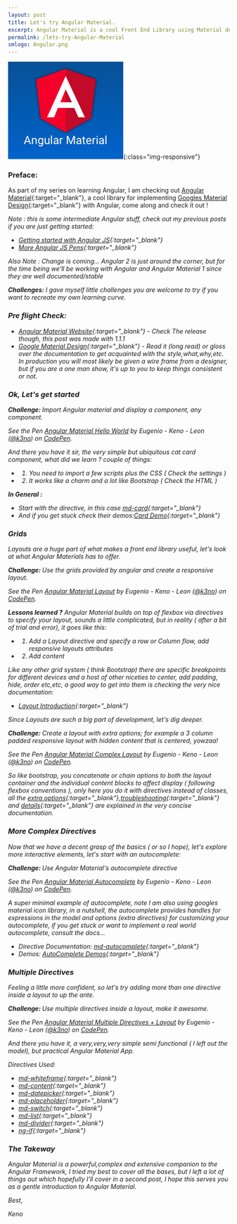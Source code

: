```yaml
---
layout: post
title: Let's try Angular Material.
excerpt: Angular Material is a cool Front End Library using Material design for the Angular framework,let's check the basics...
permalink: /lets-try-Angular-Material
smlogo: Angular.png
---
```




![Angular Material](assets/images/AngularMaterial.jpg){:class="img-responsive"}


<h3>Preface:</h3>

As part of my series on learning Angular, I am checking out [Angular Material](https://material.angularjs.org/latest/){:target="_blank"}, a cool library for implementing [Googles Material Design](https://material.google.com){:target="_blank"} with Angular, come along and check it out !

<i class='Note'>Note : this is some intermediate Angular stuff, check out my previous posts if you are just getting started:<i/>

- [Getting started with Angular JS](http://codepen.io/k3no/post/getting-started-with-angularjs){:target="_blank"}
- [More Angular JS Pens](http://codepen.io/k3no/post/more-angular-js-pens){:target="_blank"}

<i class='Note'> Also Note : Change is coming... Angular 2 is just around the corner, but for the time being we'll be working with Angular and Angular Material 1 since they are well documented/stable <i/>

<div class="challenge"> <b>Challenges: </b> I gave myself little challenges you are welcome to try if you want to recreate my own learning curve.</div>

<h3>Pre flight Check:</h3>

- [Angular Material Website](https://material.angularjs.org/latest/){:target="_blank"} - Check The release though, this post was made with 1.1.1  
- [Google Material Design](https://material.google.com){:target="_blank"} - Read it (long read) or gloss over the documentation to get acquainted with the style,what,why,etc. In production you will most likely be given a wire frame from a designer, but if you are a one man show, it's up to you to keep things consistent or not.

<h3>Ok, Let's get started </h3>

<div class="challenge"><b>Challenge: </b> Import Angular material and display a component, any component.</div>


<p data-height="605" data-theme-id="0" data-slug-hash="XjmGWQ" data-default-tab="html,result" data-user="k3no" data-embed-version="2" class="codepen">See the Pen <a href="http://codepen.io/k3no/pen/XjmGWQ/">Angular Material Hello World</a> by Eugenio - Keno -  Leon (<a href="http://codepen.io/k3no">@k3no</a>) on <a href="http://codepen.io">CodePen</a>.</p>
<script async src="//assets.codepen.io/assets/embed/ei.js"></script>


And there you have it sir, the very simple but ubiquitous cat card component, what did we learn ? couple of things:

- 1. You need to import a few scripts plus the CSS ( Check the settings )
- 2. It works like a charm and a lot like Bootstrap ( Check the HTML )

**In General :**

- Start with the directive, in this case [md-card](https://material.angularjs.org/latest/api/directive/mdCard){:target="_blank"}
- And if you get stuck check their demos:[Card Demo](https://material.angularjs.org/latest/demo/card){:target="_blank"}

<h3>Grids</h3>

Layouts are a huge part of what makes a front end library useful, let's look at what Angular Materials has to offer.

<div class="challenge"><b>Challenge: </b> Use the grids provided by angular and create a responsive layout.</div>

<p data-height="265" data-theme-id="0" data-slug-hash="bwEwGz" data-default-tab="html,result" data-user="k3no" data-embed-version="2" class="codepen">See the Pen <a href="http://codepen.io/k3no/pen/bwEwGz/">Angular Material Layout</a> by Eugenio - Keno -  Leon (<a href="http://codepen.io/k3no">@k3no</a>) on <a href="http://codepen.io">CodePen</a>.</p>
<script async src="//assets.codepen.io/assets/embed/ei.js"></script>

<b>Lessons learned ?</b>  Angular Material builds on top of flexbox via directives to specify your layout, sounds a little complicated, but in reality ( after a bit of trial and error), it goes like this:

- 1. Add a Layout directive and specify a row or Column flow, add responsive layouts attributes
- 2. Add content

Like any other grid system ( think Bootstrap) there are specific breakpoints for different devices and a host of other niceties to center, add padding, hide, order etc,etc, a good way to get into them is checking the very nice documentation:

- [Layout Introduction](https://material.angularjs.org/latest/layout/introduction){:target="_blank"}


Since Layouts are such a big part of development, let's dig deeper.

<div class="challenge"><b>Challenge: </b> Create a layout with extra options; for example a 3 column padded responsive layout with hidden content that is centered, yowzaa! </div>

<p data-height="324" data-theme-id="0" data-slug-hash="WGAGav" data-default-tab="html,result" data-user="k3no" data-embed-version="2" class="codepen">See the Pen <a href="http://codepen.io/k3no/pen/WGAGav/">Angular Material Complex Layout</a> by Eugenio - Keno -  Leon (<a href="http://codepen.io/k3no">@k3no</a>) on <a href="http://codepen.io">CodePen</a>.</p>
<script async src="//assets.codepen.io/assets/embed/ei.js"></script>

So like bootstrap, you concatenate or chain options to both the layout container and the individual content blocks to affect display ( following flexbox conventions ), only here you do it with directives instead of classes, all the [extra options](https://material.angularjs.org/latest/layout/options){:target="_blank"},[troubleshooting](https://material.angularjs.org/latest/layout/tips){:target="_blank"} and [details](https://material.angularjs.org/latest/layout/alignment){:target="_blank"} are explained in the very concise documentation.

<h3>More Complex Directives</h3>

Now that we have a decent grasp of the basics ( or so I hope), let's explore more interactive elements, let's start with an autocomplete:

<div class="challenge"><b>Challenge: </b>Use Angular Material's  autocomplete directive </div>

<p data-height="265" data-theme-id="0" data-slug-hash="NRxOVg" data-default-tab="html,result" data-user="k3no" data-embed-version="2" class="codepen">See the Pen <a href="http://codepen.io/k3no/pen/NRxOVg/">Angular Material Autocomplete</a> by Eugenio - Keno -  Leon (<a href="http://codepen.io/k3no">@k3no</a>) on <a href="http://codepen.io">CodePen</a>.</p>
<script async src="//assets.codepen.io/assets/embed/ei.js"></script>

A super minimal example of autocomplete, note I am also using googles material icon library, in a nutshell, the autocomplete provides handles for expressions in the model and options (extra directives) for customizing your autocomplete, if you get stuck or want to implement a real world autocomplete, consult the docs...

- Directive Documentation: [md-autocomplete](https://material.angularjs.org/latest/api/directive/mdAutocomplete){:target="_blank"}
- Demos: [AutoComplete  Demos](https://material.angularjs.org/latest/demo/autocomplete){:target="_blank"}

<h3>Multiple Directives</h3>

Feeling a little more confident, so let's try adding more than one  directive inside a layout to up the ante.

<div class="challenge"><b>Challenge: </b>Use multiple directives inside a layout, make it awesome.</div>

<p data-height="700" data-theme-id="0" data-slug-hash="vXLPAx" data-default-tab="html,result" data-user="k3no" data-embed-version="2" class="codepen">See the Pen <a href="http://codepen.io/k3no/pen/vXLPAx/">Angular Material Multiple Directives + Layout</a> by Eugenio - Keno -  Leon (<a href="http://codepen.io/k3no">@k3no</a>) on <a href="http://codepen.io">CodePen</a>.</p>
<script async src="//assets.codepen.io/assets/embed/ei.js"></script>

And there you have it, a very,very,very simple semi functional ( I left out the model), but practical Angular Material App.

Directives Used:

- [md-whiteframe](https://material.angularjs.org/latest/api/directive/mdWhiteframe){:target="_blank"}
- [md-content](https://material.angularjs.org/latest/api/directive/mdContent){:target="_blank"}
- [md-datepicker](https://material.angularjs.org/latest/api/directive/mdDatepicker){:target="_blank"}
- [md-placeholder](https://material.angularjs.org/latest/api/directive/mdPlaceholder){:target="_blank"}
- [md-switch](https://material.angularjs.org/latest/api/directive/mdSwitch){:target="_blank"}
- [md-list](https://material.angularjs.org/latest/api/directive/mdList){:target="_blank"}
- [md-divider](https://material.angularjs.org/latest/api/directive/mdDivider){:target="_blank"}
- [ng-if](https://docs.angularjs.org/api/ng/directive/ngIf){:target="_blank"}

<h3>The Takeway</h3>

Angular Material is a powerful,complex and extensive companion to the Angular Framework, I tried my best to cover all the bases, but I left a lot of things out which hopefully I'll cover in a second post, I hope this serves you as a gentle introduction to Angular Material.


Best,

Keno
